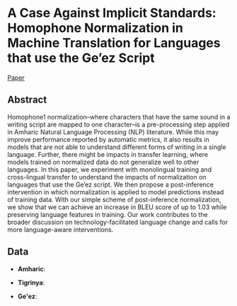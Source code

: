 # A Case Against Implicit Standards: Homophone Normalization in Machine Translation for Languages that use the Ge’ez Script
[Paper]()

## Abstract
Homophone1 normalization–where characters that have the same sound in a writing script are mapped to one character–is a pre-processing step applied in Amharic Natural Language Processing (NLP) literature. While this may improve performance reported by automatic metrics, it also results in models that are not able to understand different forms of writing in a single language. Further, there might be impacts in transfer learning, where models trained on normalized data do not generalize well to other languages. In this paper, we experiment with monolingual training and cross-lingual transfer to understand the impacts of normalization on languages that use the Ge’ez script. We then propose a post-inference intervention in which normalization is applied to model predictions instead of training data. With our simple scheme of post-inference normalization, we show that we can achieve an increase in BLEU score of up to 1.03 while preserving language features in training. Our work contributes to the broader discussion on technology-facilitated language change and calls for more language-aware interventions.

## Data
* **Amharic**:

* **Tigrinya**:
  
* **Ge'ez**:

